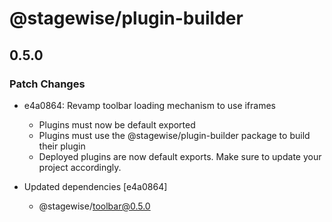 # @stagewise/plugin-builder

## 0.5.0

### Patch Changes

- e4a0864: Revamp toolbar loading mechanism to use iframes

  - Plugins must now be default exported
  - Plugins must use the @stagewise/plugin-builder package to build their plugin
  - Deployed plugins are now default exports. Make sure to update your project accordingly.

- Updated dependencies [e4a0864]
  - @stagewise/toolbar@0.5.0
